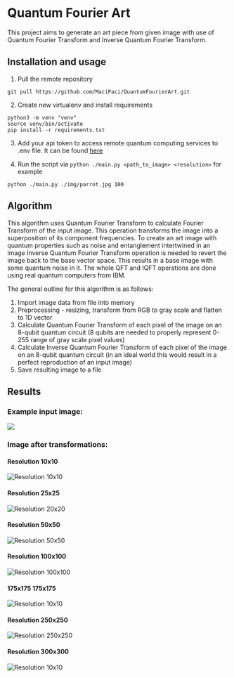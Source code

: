 # Quantum Fourier Art

This project aims to generate an art piece from given image with use of Quantum Fourier Transform and Inverse Quantum
Fourier Transform.

## Installation and usage

1. Pull the remote repository

```
git pull https://github.com/MaciPaci/QuantumFourierArt.git
```

2. Create new virtualenv and install requirements

```
python3 -m venv "venv"
source venv/bin/activate
pip install -r requirements.txt
```

3. Add your api token to access remote quantum computing services to .env file. It can be
   found [here](https://quantum-computing.ibm.com/)

4. Run the script via `python ./main.py <path_to_image> <resolution>` for example

```
python ./main.py ./img/parrot.jpg 100
```

## Algorithm

This algorithm uses Quantum Fourier Transform to calculate Fourier Transform of the input image. This operation
transforms the image into a superposition of its component frequencies. To create an art image with quantum properties
such as noise and entanglement intertwined in an image Inverse Quantum Fourier Transform operation is needed to revert
the image back to the base vector space. This results in a base image with some quantum noise in it. The whole QFT and
IQFT operations are done using real quantum computers from IBM.

The general outline for this algorithm is as follows:

1. Import image data from file into memory
2. Preprocessing - resizing, transform from RGB to gray scale and flatten to 1D vector
3. Calculate Quantum Fourier Transform of each pixel of the image on an 8-qubit quantum circuit (8 qubits are needed to
   properly represent 0-255 range of gray scale pixel values)
4. Calculate Inverse Quantum Fourier Transform of each pixel of the image on an 8-qubit quantum circuit (in an ideal
   world this would result in a perfect reproduction of an input image)
5. Save resulting image to a file

## Results

### Example input image:

![](./img/parrot.jpg)

### Image after transformations:

#### Resolution 10x10

![Resolution 10x10](./output_img/parrot10.png)

#### Resolution 25x25

![Resolution 20x20](./output_img/parrot25.png)

#### Resolution 50x50

![Resolution 50x50](./output_img/parrot50.png)

#### Resolution 100x100

![Resolution 100x100](./output_img/parrot100.png)

#### 175x175 175x175

![Resolution 10x10](./output_img/parrot175.png)

#### Resolution 250x250

![Resolution 250x250](./output_img/parrot250.png)

#### Resolution 300x300

![Resolution 10x10](./output_img/parrot300.png)
